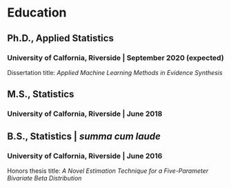 # Education

## Ph.D., Applied Statistics
### University of Calfornia, Riverside | September 2020 (expected)
Dissertation title: *Applied Machine Learning Methods in Evidence Synthesis*

## M.S., Statistics 
### University of Calfornia, Riverside | June 2018

## B.S., Statistics | *summa cum laude*
### University of Calfornia, Riverside | June 2016
Honors thesis title: *A Novel Estimation Technique for a Five-Parameter Bivariate Beta Distribution*
